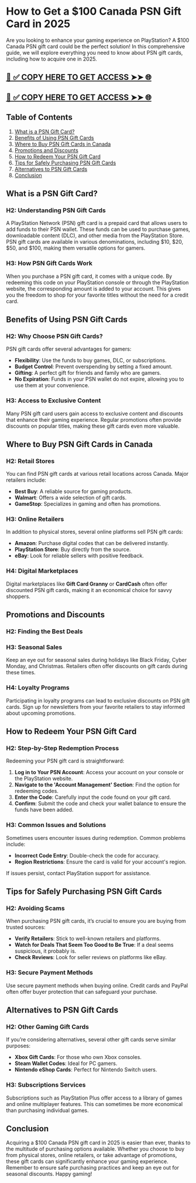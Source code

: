 # How to Get a $100 Canada PSN Gift Card in 2025

Are you looking to enhance your gaming experience on PlayStation? A $100 Canada PSN gift card could be the perfect solution! In this comprehensive guide, we will explore everything you need to know about PSN gift cards, including how to acquire one in 2025. 

[📌 ✅ COPY HERE TO GET ACCESS ➤➤ 🌐](https://todaylink.site/freegiftcard)
--
[📌 ✅ COPY HERE TO GET ACCESS ➤➤ 🌐](https://todaylink.site/freegiftcard)
--


## Table of Contents
1. [What is a PSN Gift Card?](#what-is-a-psn-gift-card)
2. [Benefits of Using PSN Gift Cards](#benefits-of-using-psn-gift-cards)
3. [Where to Buy PSN Gift Cards in Canada](#where-to-buy-psn-gift-cards-in-canada)
4. [Promotions and Discounts](#promotions-and-discounts)
5. [How to Redeem Your PSN Gift Card](#how-to-redeem-your-psn-gift-card)
6. [Tips for Safely Purchasing PSN Gift Cards](#tips-for-safely-purchasing-psn-gift-cards)
7. [Alternatives to PSN Gift Cards](#alternatives-to-psn-gift-cards)
8. [Conclusion](#conclusion)

## What is a PSN Gift Card?

### H2: Understanding PSN Gift Cards

A PlayStation Network (PSN) gift card is a prepaid card that allows users to add funds to their PSN wallet. These funds can be used to purchase games, downloadable content (DLC), and other media from the PlayStation Store. PSN gift cards are available in various denominations, including $10, $20, $50, and $100, making them versatile options for gamers.

### H3: How PSN Gift Cards Work

When you purchase a PSN gift card, it comes with a unique code. By redeeming this code on your PlayStation console or through the PlayStation website, the corresponding amount is added to your account. This gives you the freedom to shop for your favorite titles without the need for a credit card.

## Benefits of Using PSN Gift Cards

### H2: Why Choose PSN Gift Cards?

PSN gift cards offer several advantages for gamers:

- **Flexibility**: Use the funds to buy games, DLC, or subscriptions.
- **Budget Control**: Prevent overspending by setting a fixed amount.
- **Gifting**: A perfect gift for friends and family who are gamers.
- **No Expiration**: Funds in your PSN wallet do not expire, allowing you to use them at your convenience.

### H3: Access to Exclusive Content

Many PSN gift card users gain access to exclusive content and discounts that enhance their gaming experience. Regular promotions often provide discounts on popular titles, making these gift cards even more valuable.

## Where to Buy PSN Gift Cards in Canada

### H2: Retail Stores

You can find PSN gift cards at various retail locations across Canada. Major retailers include:

- **Best Buy**: A reliable source for gaming products.
- **Walmart**: Offers a wide selection of gift cards.
- **GameStop**: Specializes in gaming and often has promotions.

### H3: Online Retailers

In addition to physical stores, several online platforms sell PSN gift cards:

- **Amazon**: Purchase digital codes that can be delivered instantly.
- **PlayStation Store**: Buy directly from the source.
- **eBay**: Look for reliable sellers with positive feedback.

### H4: Digital Marketplaces

Digital marketplaces like **Gift Card Granny** or **CardCash** often offer discounted PSN gift cards, making it an economical choice for savvy shoppers.

## Promotions and Discounts

### H2: Finding the Best Deals

### H3: Seasonal Sales

Keep an eye out for seasonal sales during holidays like Black Friday, Cyber Monday, and Christmas. Retailers often offer discounts on gift cards during these times.

### H4: Loyalty Programs

Participating in loyalty programs can lead to exclusive discounts on PSN gift cards. Sign up for newsletters from your favorite retailers to stay informed about upcoming promotions.

## How to Redeem Your PSN Gift Card

### H2: Step-by-Step Redemption Process

Redeeming your PSN gift card is straightforward:

1. **Log in to Your PSN Account**: Access your account on your console or the PlayStation website.
2. **Navigate to the 'Account Management' Section**: Find the option for redeeming codes.
3. **Enter the Code**: Carefully input the code found on your gift card.
4. **Confirm**: Submit the code and check your wallet balance to ensure the funds have been added.

### H3: Common Issues and Solutions

Sometimes users encounter issues during redemption. Common problems include:

- **Incorrect Code Entry**: Double-check the code for accuracy.
- **Region Restrictions**: Ensure the card is valid for your account's region.
  
If issues persist, contact PlayStation support for assistance.

## Tips for Safely Purchasing PSN Gift Cards

### H2: Avoiding Scams

When purchasing PSN gift cards, it’s crucial to ensure you are buying from trusted sources:

- **Verify Retailers**: Stick to well-known retailers and platforms.
- **Watch for Deals That Seem Too Good to Be True**: If a deal seems suspicious, it probably is.
- **Check Reviews**: Look for seller reviews on platforms like eBay.

### H3: Secure Payment Methods

Use secure payment methods when buying online. Credit cards and PayPal often offer buyer protection that can safeguard your purchase.

## Alternatives to PSN Gift Cards

### H2: Other Gaming Gift Cards

If you’re considering alternatives, several other gift cards serve similar purposes:

- **Xbox Gift Cards**: For those who own Xbox consoles.
- **Steam Wallet Codes**: Ideal for PC gamers.
- **Nintendo eShop Cards**: Perfect for Nintendo Switch users.

### H3: Subscriptions Services

Subscriptions such as PlayStation Plus offer access to a library of games and online multiplayer features. This can sometimes be more economical than purchasing individual games.

## Conclusion

Acquiring a $100 Canada PSN gift card in 2025 is easier than ever, thanks to the multitude of purchasing options available. Whether you choose to buy from physical stores, online retailers, or take advantage of promotions, these gift cards can significantly enhance your gaming experience. Remember to ensure safe purchasing practices and keep an eye out for seasonal discounts. Happy gaming!
